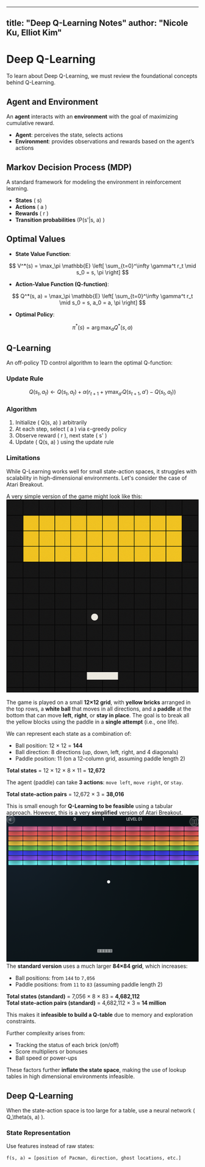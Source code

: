 
---
title: "Deep Q-Learning Notes"
author: "Nicole Ku, Elliot Kim"
---

# Deep Q-Learning
To learn about Deep Q-Learning, we must review the foundational concepts behind Q-Learning. 
## Agent and Environment

An **agent** interacts with an **environment** with the goal of maximizing cumulative reward.

- **Agent**: perceives the state, selects actions
- **Environment**: provides observations and rewards based on the agent’s actions

## Markov Decision Process (MDP)

A standard framework for modeling the environment in reinforcement learning.

- **States** \( s\)
- **Actions** \( a \)
- **Rewards** \( r \)
- **Transition probabilities** \(P(s'|s, a) \)

## Optimal Values

- **State Value Function**:

$$
V^*(s) = \max_\pi \mathbb{E} \left[ \sum_{t=0}^\infty \gamma^t r_t \mid s_0 = s, \pi \right]
$$

- **Action-Value Function (Q-function)**:

$$
Q^*(s, a) = \max_\pi \mathbb{E} \left[ \sum_{t=0}^\infty \gamma^t r_t \mid s_0 = s, a_0 = a, \pi \right]
$$

- **Optimal Policy**:

$$
\pi^*(s) = \arg\max_a Q^*(s, a)
$$

## Q-Learning

An off-policy TD control algorithm to learn the optimal Q-function:

### Update Rule

$$
Q(s_t, a_t) \leftarrow Q(s_t, a_t) + \alpha \left( r_{t+1} + \gamma \max_{a'} Q(s_{t+1}, a') - Q(s_t, a_t) \right)
$$

### Algorithm

1. Initialize \( Q(s, a) \) arbitrarily
2. At each step, select \( a \) via ε-greedy policy
3. Observe reward \( r \), next state \( s' \)
4. Update \( Q(s, a) \) using the update rule

### Limitations

While Q-Learning works well for small state-action spaces, it struggles with scalability in high-dimensional environments. Let's consider the case of Atari Breakout.

A very simple version of the game might look like this:  
![simple_breakout](./simple_breakout.png)

The game is played on a small **12×12 grid**, with **yellow bricks** arranged in the top rows, a **white ball** that moves in all directions, and a **paddle** at the bottom that can move **left**, **right**, or **stay in place**. The goal is to break all the yellow blocks using the paddle in a **single attempt** (i.e., one life).

We can represent each state as a combination of:
- Ball position: 12 × 12 = **144**
- Ball direction: 8 directions (up, down, left, right, and 4 diagonals)
- Paddle position: 11 (on a 12-column grid, assuming paddle length 2)

**Total states** = 12 × 12 × 8 × 11 = **12,672**

The agent (paddle) can take **3 actions**: `move left`, `move right`, or `stay`.

**Total state-action pairs** = 12,672 × 3 = **38,016**

This is small enough for **Q-Learning to be feasible** using a tabular approach. However, this is a very **simplified** version of Atari Breakout. 
![real_breakout](./real_breakout.png)
The **standard version** uses a much larger **84×84 grid**, which increases:

- Ball positions: from `144` to `7,056`
- Paddle positions: from `11` to `83` (assuming paddle length 2)

**Total states (standard)** = 7,056 × 8 × 83 = **4,682,112**  
**Total state-action pairs (standard)** = 4,682,112 × 3 ≈ **14 million**

This makes it **infeasible to build a Q-table** due to memory and exploration constraints.

Further complexity arises from:
- Tracking the status of each brick (on/off)
- Score multipliers or bonuses
- Ball speed or power-ups

These factors further **inflate the state space**, making the use of lookup tables in high dimensional environments infeasible.

## Deep Q-Learning

When the state-action space is too large for a table, use a neural network \( Q_\theta(s, a) \).

### State Representation

Use features instead of raw states:

```text
f(s, a) = [position of Pacman, direction, ghost locations, etc.]
